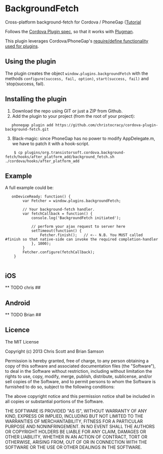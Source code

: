 BackgroundFetch
==============================

Cross-platform background-fetch for Cordova / PhoneGap ([Tutorial](http://www.doubleencore.com/2013/09/ios-7-background-fetch/)


Follows the [Cordova Plugin spec](https://github.com/apache/cordova-plugman/blob/master/plugin_spec.md), so that it works with [Plugman](https://github.com/apache/cordova-plugman).

This plugin leverages Cordova/PhoneGap's [require/define functionality used for plugins](http://simonmacdonald.blogspot.ca/2012/08/so-you-wanna-write-phonegap-200-android.html). 

## Using the plugin ##
The plugin creates the object `window.plugins.backgroundFetch` with the methods `configure(success, fail, option)`, `start(success, fail)` and `stop(success, fail). 

## Installing the plugin ##

1. Download the repo using GIT or just a ZIP from Github.
2. Add the plugin to your project (from the root of your project):
```
   phonegap plugin add https://github.com/christocracy/cordova-plugin-background-fetch.git
```
3. Black-magic:  since PhoneGap has no power to modify AppDelegate.m, we have to patch it with a hook-script.

```
    $ cp plugins/org.transistorsoft.cordova.background-fetch/hooks/after_platform_add/background_fetch.sh ./cordova/hooks/after_platform_add
```

## Example ##

A full example could be:
```
   onDeviceReady: function() {
        var Fetcher = window.plugins.backgroundFetch;
        
        // Your background-fetch handler.
        var fetchCallback = function() {
            console.log('BackgroundFetch initiated');

            // perform your ajax request to server here
            setTimeout(function() {
                Fetcher.finish();   // <-- N.B. You MUST called #finish so that native-side can invoke the required completion-handler
            }, 1000);
        }
        Fetcher.configure(fetchCallback);
    }


```

## iOS

** TODO chris ##

## Android

** TODO Brian ##

## Licence ##

The MIT License

Copyright (c) 2013 Chris Scott and Brian Samson

Permission is hereby granted, free of charge, to any person obtaining a copy
of this software and associated documentation files (the "Software"), to deal
in the Software without restriction, including without limitation the rights
to use, copy, modify, merge, publish, distribute, sublicense, and/or sell
copies of the Software, and to permit persons to whom the Software is
furnished to do so, subject to the following conditions:

The above copyright notice and this permission notice shall be included in
all copies or substantial portions of the Software.

THE SOFTWARE IS PROVIDED "AS IS", WITHOUT WARRANTY OF ANY KIND, EXPRESS OR
IMPLIED, INCLUDING BUT NOT LIMITED TO THE WARRANTIES OF MERCHANTABILITY,
FITNESS FOR A PARTICULAR PURPOSE AND NONINFRINGEMENT. IN NO EVENT SHALL THE
AUTHORS OR COPYRIGHT HOLDERS BE LIABLE FOR ANY CLAIM, DAMAGES OR OTHER
LIABILITY, WHETHER IN AN ACTION OF CONTRACT, TORT OR OTHERWISE, ARISING FROM,
OUT OF OR IN CONNECTION WITH THE SOFTWARE OR THE USE OR OTHER DEALINGS IN
THE SOFTWARE.

